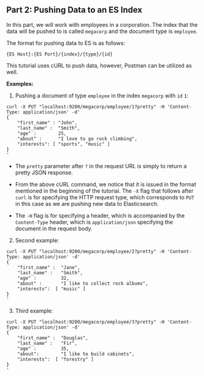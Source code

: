 ## Part 2: Pushing Data to an ES Index

In this part, we will work with employees in a corporation. 
The index that the data will be pushed to is called `megacorp` and the document type is `employee`.  

The format for pushing data to ES is as follows:  

`{ES Host}:{ES Port}/{index}/{type}/{id}`

This tutorial uses cURL to push data, however, Postman can be utilized as well.

__Examples:__  

1. Pushing a document of type `employee` in the index `megacorp` with `id` `1`: 

```
curl -X PUT "localhost:9200/megacorp/employee/1?pretty" -H 'Content-Type: application/json' -d'
{
    "first_name" : "John",
    "last_name" :  "Smith",
    "age" :        25,
    "about" :      "I love to go rock climbing",
    "interests": [ "sports", "music" ]
}
'
```

* The `pretty` parameter after `?` in the request URL is simply to return a pretty JSON response.

* From the above cURL command, we notice that it is issued in the format mentioned in the beginning of the tutorial. The `-X` flag that follows after `curl` is for specifying the HTTP request type, which corresponds to `PUT` in this case as we are pushing new data to Elasticsearch.

* The `-H` flag is for specifying a header, which is accompanied by the `Content-Type` header, which is `application/json` specifying the document in the request body.

2. Second example:  

```
curl -X PUT "localhost:9200/megacorp/employee/2?pretty" -H 'Content-Type: application/json' -d'
{
    "first_name" :  "Jane",
    "last_name" :   "Smith",
    "age" :         32,
    "about" :       "I like to collect rock albums",
    "interests":  [ "music" ]
}
'
```

3. Third example:  

```
curl -X PUT "localhost:9200/megacorp/employee/3?pretty" -H 'Content-Type: application/json' -d'
{
    "first_name" :  "Douglas",
    "last_name" :   "Fir",
    "age" :         35,
    "about":        "I like to build cabinets",
    "interests":  [ "forestry" ]
}
'
```